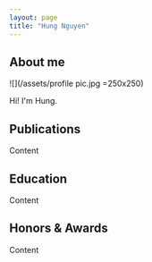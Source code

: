 ```yaml
---
layout: page
title: "Hung Nguyen"
---
```


## About me

![](/assets/profile pic.jpg =250x250)

Hi! I'm Hung.

## Publications 

Content

## Education

Content

## Honors & Awards

Content
